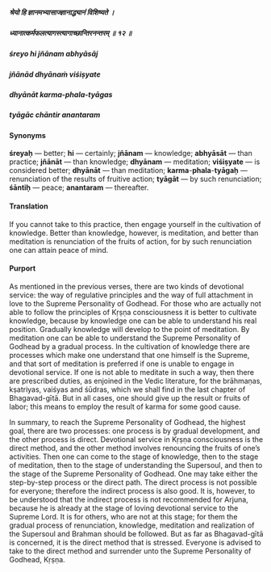 ##### श्रेयो हि ज्ञानमभ्यासाज्ज्ञानाद्ध्यानं विशिष्यते ।
##### ध्यानात्कर्मफलत्यागस्त्यागाच्छान्तिरनन्तरम् ॥ १२ ॥

##### śreyo hi jñānam abhyāsāj
##### jñānād dhyānaṁ viśiṣyate
##### dhyānāt karma-phala-tyāgas
##### tyāgāc chāntir anantaram

#### Synonyms

**śreyaḥ** — better; **hi** — certainly; **jñānam** — knowledge; **abhyāsāt** — than practice; **jñānāt** — than knowledge; **dhyānam** — meditation; **viśiṣyate** — is considered better; **dhyānāt** — than meditation; **karma**-**phala**-**tyāgaḥ** — renunciation of the results of fruitive action; **tyāgāt** — by such renunciation; **śāntiḥ** — peace; **anantaram** — thereafter.

#### Translation

If you cannot take to this practice, then engage yourself in the cultivation of knowledge. Better than knowledge, however, is meditation, and better than meditation is renunciation of the fruits of action, for by such renunciation one can attain peace of mind.

#### Purport

As mentioned in the previous verses, there are two kinds of devotional service: the way of regulative principles and the way of full attachment in love to the Supreme Personality of Godhead. For those who are actually not able to follow the principles of Kṛṣṇa consciousness it is better to cultivate knowledge, because by knowledge one can be able to understand his real position. Gradually knowledge will develop to the point of meditation. By meditation one can be able to understand the Supreme Personality of Godhead by a gradual process. In the cultivation of knowledge there are processes which make one understand that one himself is the Supreme, and that sort of meditation is preferred if one is unable to engage in devotional service. If one is not able to meditate in such a way, then there are prescribed duties, as enjoined in the Vedic literature, for the brāhmaṇas, kṣatriyas, vaiśyas and śūdras, which we shall find in the last chapter of Bhagavad-gītā. But in all cases, one should give up the result or fruits of labor; this means to employ the result of karma for some good cause.

In summary, to reach the Supreme Personality of Godhead, the highest goal, there are two processes: one process is by gradual development, and the other process is direct. Devotional service in Kṛṣṇa consciousness is the direct method, and the other method involves renouncing the fruits of one’s activities. Then one can come to the stage of knowledge, then to the stage of meditation, then to the stage of understanding the Supersoul, and then to the stage of the Supreme Personality of Godhead. One may take either the step-by-step process or the direct path. The direct process is not possible for everyone; therefore the indirect process is also good. It is, however, to be understood that the indirect process is not recommended for Arjuna, because he is already at the stage of loving devotional service to the Supreme Lord. It is for others, who are not at this stage; for them the gradual process of renunciation, knowledge, meditation and realization of the Supersoul and Brahman should be followed. But as far as Bhagavad-gītā is concerned, it is the direct method that is stressed. Everyone is advised to take to the direct method and surrender unto the Supreme Personality of Godhead, Kṛṣṇa.